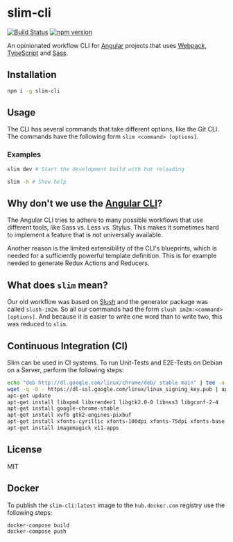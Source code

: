 # slim-cli

[![Build Status](https://travis-ci.org/INSIDEM2M/slim.svg?branch=develop)](https://travis-ci.org/INSIDEM2M/slim)
[![npm version](https://badge.fury.io/js/slim-cli.svg)](https://badge.fury.io/js/slim-cli)

An opinionated workflow CLI for [Angular](https://angular.io/) projects that uses [Webpack](https://webpack.js.org/), [TypeScript](https://www.typescriptlang.org/)
and [Sass](http://sass-lang.com/).

## Installation

```bash
npm i -g slim-cli
```

## Usage

The CLI has several commands that take different options, like the Git CLI.
The commands have the following form `slim <command> [options]`.

### Examples
```bash
slim dev # Start the development build with hot reloading

slim -h # Show help
```

## Why don't we use the [Angular CLI](https://cli.angular.io/)?

The Angular CLI tries to adhere to many possible workflows that use different tools, like Sass vs.
Less vs. Stylus. This makes it sometimes hard to implement a feature that is not universally available.

Another reason is the limited extensibility of the CLI's blueprints, which is needed for a sufficiently
powerful template definition. This is for example needed to generate Redux Actions and Reducers.

## What does `slim` mean?

Our old workflow was based on [Slush](https://slushjs.github.io/) and the generator package was called `slush-im2m`. So all our commands had the form
`slush im2m:<command> [options]`. And because it is easier to write one word than to write two, this was reduced to `slim`.

## Continuous Integration (CI)

Slim can be used in CI systems. To run Unit-Tests and E2E-Tests on Debian on a Server, perform the following steps:

```bash
echo "deb http://dl.google.com/linux/chrome/deb/ stable main" | tee -a /etc/apt/sources.list
wget -q -O - https://dl-ssl.google.com/linux/linux_signing_key.pub | apt-key add -
apt-get update
apt-get install libxpm4 libxrender1 libgtk2.0-0 libnss3 libgconf-2-4
apt-get install google-chrome-stable
apt-get install xvfb gtk2-engines-pixbuf
apt-get install xfonts-cyrillic xfonts-100dpi xfonts-75dpi xfonts-base xfonts-scalable
apt-get install imagemagick x11-apps
```

## License

MIT

## Docker

To publish the `slim-cli:latest` image to the `hub.docker.com` registry use the following steps:

```
docker-compose build
docker-compose push
```